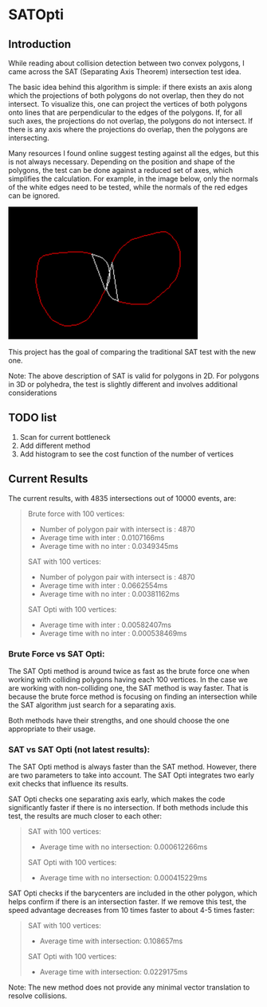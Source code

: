 ﻿# SATOpti

## Introduction

While reading about collision detection between two convex polygons, I came across the SAT (Separating Axis Theorem) intersection test idea.

The basic idea behind this algorithm is simple: if there exists an axis along which the projections of both polygons do not overlap, then they do not intersect. To visualize this, one can project the vertices of both polygons onto lines that are perpendicular to the edges of the polygons. If, for all such axes, the projections do not overlap, the polygons do not intersect. If there is any axis where the projections do overlap, then the polygons are intersecting.

Many resources I found online suggest testing against all the edges, but this is not always necessary. Depending on the position and shape of the polygons, the test can be done against a reduced set of axes, which simplifies the calculation.
For example, in the image below, only the normals of the white edges need to be tested, while the normals of the red edges can be ignored.

![Screenshot](images/PolIntersection.png)

This project has the goal of comparing the traditional SAT test with the new one.

Note: The above description of SAT is valid for polygons in 2D. For polygons in 3D or polyhedra, the test is slightly different and involves additional considerations


## TODO list
  
1. Scan for current bottleneck
2. Add different method
3. Add histogram to see the cost function of the number of vertices



## Current Results
The current results, with 4835 intersections out of 10000 events, are:

> Brute force with 100 vertices:
> - Number of polygon pair with intersect is : 4870
> - Average time with inter : 0.0107166ms
> - Average time with no inter : 0.0349345ms
>   
> SAT with 100 vertices:
> - Number of polygon pair with intersect is : 4870
> - Average time with inter : 0.0662554ms
> - Average time with no inter : 0.00381162ms
>   
> SAT Opti with 100 vertices:
> - Average time with inter : 0.00582407ms
> - Average time with no inter : 0.000538469ms

### Brute Force vs SAT Opti:
The SAT Opti method is around twice as fast as the brute force one when working with colliding polygons having each 100 vertices. In the case we are working with non-colliding one, the SAT method is way faster. That is because the brute force method is focusing on finding an intersection while the SAT algorithm just search for a separating axis.

Both methods have their strengths, and one should choose the one appropriate to their usage.

### SAT vs SAT Opti (not latest results):
The SAT Opti method is always faster than the SAT method. However, there are two parameters to take into account. The SAT Opti integrates two early exit checks that influence its results.

SAT Opti checks one separating axis early, which makes the code significantly faster if there is no intersection. If both methods include this test, the results are much closer to each other:

> SAT with 100 vertices:
> - Average time with no intersection: 0.000612266ms
>   
> SAT Opti with 100 vertices:
> - Average time with no intersection: 0.000415229ms

SAT Opti checks if the barycenters are included in the other polygon, which helps confirm if there is an intersection faster. If we remove this test, the speed advantage decreases from 10 times faster to about 4-5 times faster:

> SAT with 100 vertices:
> - Average time with intersection: 0.108657ms
>   
> SAT Opti with 100 vertices:
> - Average time with intersection: 0.0229175ms


Note: The new method does not provide any minimal vector translation to resolve collisions.


